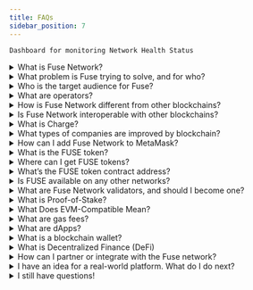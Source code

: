 ```yaml
---
title: FAQs
sidebar_position: 7
---
```


`Dashboard for monitoring Network Health Status`

<details>
  <summary>
  What is Fuse Network?
  </summary>
  <div>
    The Fuse Network is an enterprise-grade, use-case agnostic, reliable, stable, and secure decentralized EVM-compatible public blockchain. Designed for high transaction volumes and microtransactions, Fuse supports DeFi and Gaming applications alongside general blockchain use cases. [learn more]
  </div>
</details>

<details>
  <summary>What problem is Fuse trying to solve, and for who? 
  </summary>
  <div>A high barrier to entry for companies accepting digital payments is restricting global trade and innovation. [learn more]
  </div>
</details>
<details>
  <summary>Who is the target audience for Fuse?
  </summary>
  <div>Financial service providers and merchants (operators) that want to embrace Web3 payments. [learn more]
  </div>
</details>
<details>
  <summary>What are operators?
  </summary>
  <div>Operators are what Fuse calls businesses that provide payment services for their customers and enable the exchange of goods and services using the blockchain. Examples include sharing economy platforms, consumer clubs, local communities, retailers, and B2B credit circles.
  </div>
</details>
<details>
  <summary>How is Fuse Network different from other blockchains? 
  </summary>
  <div>Our firm belief is that companies will drive the mass adoption of crypto by extending services to their customers. We developed a vertically integrated non-custodial technology stack that delivers an unmatched digital payment user experience to aid this goal. [learn more]
  </div>
</details>
<details>
  <summary>Is Fuse Network interoperable with other blockchains?
  </summary>
  <div>We believe that no single blockchain platform will dominate in the future. Hence, we have built a solution to transfer assets between Fuse Network and other blockchain networks. [learn more]
  </div>
</details>
<details>
  <summary>What is Charge? 
  </summary>
  <div>The Charge platform is a no-code solution for companies looking to embrace a business-to-business, software-as-a-service model and build the services merchants and end-users require in the Fuse Ecosystem. [learn more]
  </div>
</details>
<details>
  <summary>What types of companies are improved by blockchain?
  </summary>
  <div>From Fuse’s perspective, blockchain technology suits Software as a Service (SAAS) companies with stable revenue that want to extend Web3 payment services to their customers built using the Fuse tech stack, APIs, and SDK. [contact us]
  </div>
</details>
<details>
  <summary>How can I add Fuse Network to MetaMask? 
  </summary>
  <div>MetaMask is a blockchain wallet that supports Fuse tokens and NFTs. To interact with Fuse dApps, adding the Fuse Network RPC to your MetaMask account is essential. Follow the step-by-step guide that will show you how. [learn more]   
  </div>
</details>
<details>
  <summary>What is the FUSE token? 
  </summary>
  <div>The Fuse Network also has its native token called FUSE. It serves as a medium of exchange within the network and a reward for users who contribute by running validators or developing applications on the platform. [learn more]
  </div>
</details>
<details>
  <summary>Where can I get FUSE tokens? 
  </summary>
  <div>FUSE is available on several centralized (CEX) and decentralized DEX exchanges. You can find the best information about FUSE trading volumes and prices on various exchanges on the Coingecko Markets pagE. [learn more]
  </div>
</details>
<details>
  <summary>What’s the FUSE token contract address? 
  </summary>
  <div>
  Use this token address to add Fuse to your blockchain wallet.

Token contract: 0x970B9bB2C0444F5E81e9d0eFb84C8ccdcdcAf84d

  </div>
</details>
<details>
  <summary>Is FUSE available on any other networks? 
  </summary>
  <div>
  Yes! Currently, wrapped versions of the FUSE token exist on several networks. 
  <br/>
  <br/>
  <p>

**FUSE on Ethereum**

Token contract: https://etherscan.io/token/0x970b9bb2c0444f5e81e9d0efb84c8ccdcdcaf84d

---

**FUSE on Polygon**

Token contract: https://polygonscan.com/address/0xf915fdda4c882731c0456a4214548cd13a822886

---

**FUSE on BNB Chain**

Token contract: https://bscscan.com/address/0x5857c96dae9cf8511b08cb07f85753c472d36ea3

---

**FUSE on Arbitrum One**

Token contract: https://arbiscan.io/token/0xbdef0e9ef12e689f366fe494a7a7d0dad25d9286

</p>
  </div>
</details>
<details>
  <summary>What are Fuse Network validators, and should I become one? 
  </summary>
  <div>The Fuse network runs on validator nodes hosted by network participants worldwide. ​Any person or entity holding the Fuse token can run a node that approves transactions in the network and receive rewards in Fuse tokens (FUSE). [learn more]
  </div>
</details>
<details>
  <summary>What is Proof-of-Stake?
  </summary>
  <div>The Proof-of-Stake (PoS) mechanism works by selecting validators based on the quality of the holdings of a particular cryptocurrency. Fuse runs a PoS mechanism. The significant difference between PoS and PoW consensus mechanisms is that validators are chosen randomly to mine rather than based on computing power. [learn more]
  </div>
</details>
<details>
  <summary>What Does EVM-Compatible Mean?
  </summary>
  <div>EVM compatibility ensures developers can migrate smart contracts from Ethereum to EVM-compatible chains like Fuse without writing the code from scratch. [learn more]  
  </div>
</details>
<details>
  <summary>What are gas fees? 
  </summary>
  <div>Gas is a fee required to execute transactions on the Ethereum blockchain. The Fuse blockchain has gas fees for transactions completed in FUSE, with an average cost of 1 cent. [learn more]
  </div>
</details>
<details>
  <summary>What are dApps? 
  </summary>
  <div>dApps is short for decentralized applications and refers to applications that run on the blockchain. Blockchain apps are comparable to traditional software apps, except they implement a decentralized architecture and economic systems based on cryptocurrencies to increase security and trust. [learn more]
  </div>
</details>
<details>
  <summary>What is a blockchain wallet? 
  </summary>
  <div>Sometimes referred to as a crypto or DeFi wallet, a blockchain wallet is a non-custodial wallet that stores a user’s cryptocurrency and digital assets. They are non-custodial, meaning only those with the unique seed phrase or private key can access the funds. [learn more] 
  </div>
</details>
<details>
  <summary>What is Decentralized Finance (DeFi) 
  </summary>
  <div>DeFi is short for decentralized finance, an overarching term for various financial services using cryptocurrency and the blockchain. Put more, DeFi dApps aim to cut the go-betweens out of everyday financial transactions and give people more power over their finances. [learn more]
  </div>
</details>
<details>
  <summary>How can I partner or integrate with the Fuse network? 
  </summary>
  <div>We always seek innovative solutions that enrich the Fuse ecosystem and provide builders with more tools to deliver stunning decentralized applications. Reach out to our business development team. [contact us]  
  </div>
</details>
<details>
  <summary>I have an idea for a real-world platform. What do I do next? 
  </summary>
  <div>We appreciate that turning the ideas presented here into tangible business results requires a leap. If you have an idea for a Web3 project or solution that could enhance the Fuse ecosystem, book a meeting and let’s talk! [contact us]
  </div>
</details>
<details>
  <summary>I still have questions! 
  </summary>
  <div>Please join our community forum and open a new thread in the relevant category. Alongside supportive, 3rd party community members, our internal team regularly monitors forums and responds. [Join the community]
  </div>
</details>
